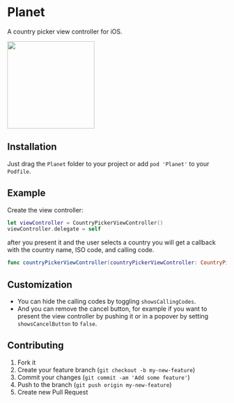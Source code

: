 # Planet

A country picker view controller for iOS.

<img src="https://s3.amazonaws.com/f.cl.ly/items/1z3M1J061d013C1i0H0f/planet.png" width="200">

## Installation

Just drag the `Planet` folder to your project or add `pod 'Planet'` to your `Podfile`.

## Example

Create the view controller:

```swift
let viewController = CountryPickerViewController()
viewController.delegate = self
```

after you present it and the user selects a country you will get a callback with the country name, ISO code, and calling code.

```swift
func countryPickerViewController(countryPickerViewController: CountryPickerViewController, didSelectCountry country: Country)
```

## Customization

- You can hide the calling codes by toggling `showsCallingCodes`.
- And you can remove the cancel button, for example if you want to present the view controller by pushing it or in a popover by setting `showsCancelButton` to `false`.

## Contributing

1. Fork it
2. Create your feature branch (`git checkout -b my-new-feature`)
3. Commit your changes (`git commit -am 'Add some feature'`)
4. Push to the branch (`git push origin my-new-feature`)
5. Create new Pull Request
